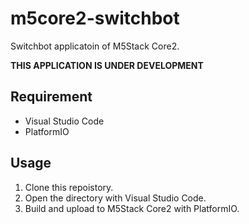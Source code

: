 # m5core2-switchbot
Switchbot applicatoin of M5Stack Core2.  

**THIS APPLICATION IS UNDER DEVELOPMENT**

## Requirement
* Visual Studio Code
* PlatformIO

## Usage
1. Clone this repoistory.
2. Open the directory with Visual Studio Code.
3. Build and upload to M5Stack Core2 with PlatformIO.
